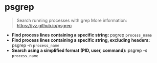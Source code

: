 # psgrep
> Search running processes with grep
> More information: <https://jvz.github.io/psgrep>
- **Find process lines containing a specific string:**
psgrep `process_name`
- **Find process lines containing a specific string, excluding headers:**
psgrep -n `process_name`
- **Search using a simplified format (PID, user, command):**
psgrep -s `process_name`
